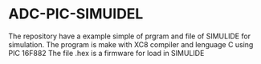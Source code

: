 # ADC-PIC-SIMUIDEL
The repository have a example simple of prgram and file of SIMULIDE for simulation.
The program is make with XC8 compiler and lenguage C using PIC 16F882
The file .hex is a firmware for load in SIMULIDE
